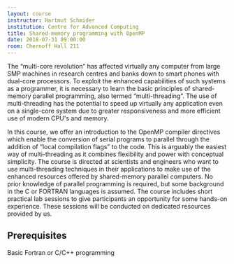 ```yaml
---
layout: course
instructor: Hartmut Schmider
institution: Centre for Advanced Computing
title: Shared-memory programming with OpenMP
date: 2018-07-31 09:00:00
room: Chernoff Hall 211
---
```


The “multi-core revolution” has affected virtually any computer from large SMP
machines in research centres and banks down to smart phones with dual-core
processors. To exploit the enhanced capabilities of such systems as a
programmer, it is necessary to learn the basic principles of shared-memory
parallel programming, also termed “multi-threading”. The use of multi-threading
has the potential to speed up virtually any application even on a single-core
system due to greater responsiveness and more efficient use of modern CPU's and
memory.

In this course, we offer an introduction to the OpenMP compiler directives which
enable the conversion of serial programs to parallel through the addition of
“local compilation flags” to the code. This is arguably the easiest way of
multi-threading as it combines flexibility and power with conceptual simplicity.
The course is directed at scientists and engineers who want to use
multi-threading techniques in their applications to make use of the enhanced
resources offered by shared-memory parallel computers. No prior knowledge of
parallel programming is required, but some background in the C or FORTRAN
languages is assumed. The course includes short practical lab sessions to give
participants an opportunity for some hands-on experience. These sessions will be
conducted on dedicated resources provided by us.

## Prerequisites

Basic Fortran or C/C++ programming
